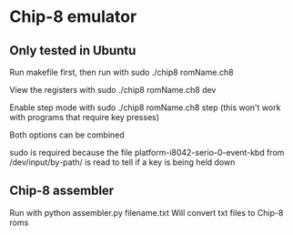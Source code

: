 # Chip-8 emulator
## Only tested in Ubuntu
Run makefile first, then run with sudo ./chip8 romName.ch8

View the registers with sudo ./chip8 romName.ch8 dev

Enable step mode with sudo ./chip8 romName.ch8 step (this won't work with programs that require key presses)

Both options can be combined

sudo is required because the file platform-i8042-serio-0-event-kbd from /dev/input/by-path/ is read to tell if a key is being held down

## Chip-8 assembler
Run with python assembler.py filename.txt
Will convert txt files to Chip-8 roms
